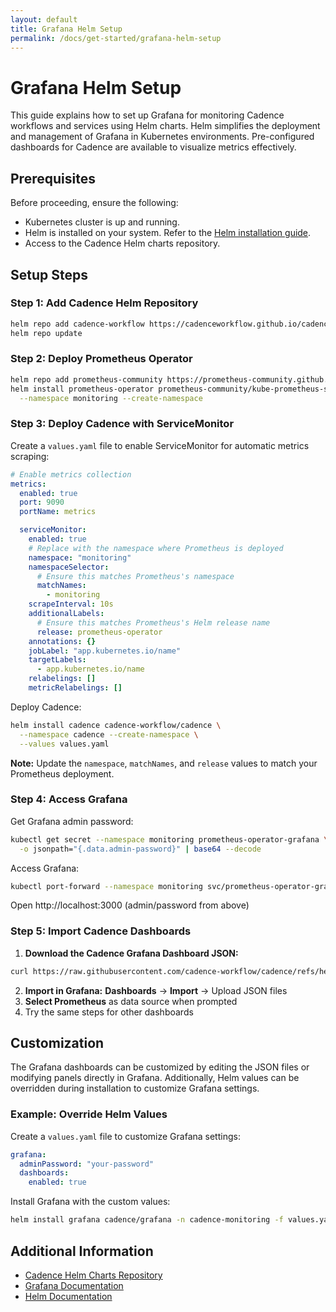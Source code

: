 ```yaml
---
layout: default
title: Grafana Helm Setup
permalink: /docs/get-started/grafana-helm-setup
---
```


# Grafana Helm Setup

This guide explains how to set up Grafana for monitoring Cadence workflows and services using Helm charts. Helm simplifies the deployment and management of Grafana in Kubernetes environments. Pre-configured dashboards for Cadence are available to visualize metrics effectively.

## Prerequisites

Before proceeding, ensure the following:

- Kubernetes cluster is up and running.
- Helm is installed on your system. Refer to the [Helm installation guide](https://helm.sh/docs/intro/install/).
- Access to the Cadence Helm charts repository.

## Setup Steps

### Step 1: Add Cadence Helm Repository

```bash
helm repo add cadence-workflow https://cadenceworkflow.github.io/cadence-charts
helm repo update
```

### Step 2: Deploy Prometheus Operator

```bash
helm repo add prometheus-community https://prometheus-community.github.io/helm-charts
helm install prometheus-operator prometheus-community/kube-prometheus-stack \
  --namespace monitoring --create-namespace
```

### Step 3: Deploy Cadence with ServiceMonitor

Create a `values.yaml` file to enable ServiceMonitor for automatic metrics scraping:

```yaml
# Enable metrics collection
metrics:
  enabled: true
  port: 9090
  portName: metrics

  serviceMonitor:
    enabled: true
    # Replace with the namespace where Prometheus is deployed
    namespace: "monitoring"
    namespaceSelector:
      # Ensure this matches Prometheus's namespace
      matchNames:
        - monitoring
    scrapeInterval: 10s
    additionalLabels:
      # Ensure this matches Prometheus's Helm release name
      release: prometheus-operator
    annotations: {}
    jobLabel: "app.kubernetes.io/name"
    targetLabels:
      - app.kubernetes.io/name
    relabelings: []
    metricRelabelings: []
```

Deploy Cadence:
```bash
helm install cadence cadence-workflow/cadence \
  --namespace cadence --create-namespace \
  --values values.yaml
```

**Note:** Update the `namespace`, `matchNames`, and `release` values to match your Prometheus deployment.

### Step 4: Access Grafana

Get Grafana admin password:
```bash
kubectl get secret --namespace monitoring prometheus-operator-grafana \
  -o jsonpath="{.data.admin-password}" | base64 --decode
```

Access Grafana:
```bash
kubectl port-forward --namespace monitoring svc/prometheus-operator-grafana 3000:80
```

Open http://localhost:3000 (admin/password from above)

### Step 5: Import Cadence Dashboards

1. **Download the Cadence Grafana Dashboard JSON:**
```bash
curl https://raw.githubusercontent.com/cadence-workflow/cadence/refs/heads/master/docker/grafana/provisioning/dashboards/cadence-server.json -o cadence-server.json
```

2. **Import in Grafana:** **Dashboards** → **Import** → Upload JSON files
3. **Select Prometheus** as data source when prompted
4. Try the same steps for other dashboards

## Customization

The Grafana dashboards can be customized by editing the JSON files or modifying panels directly in Grafana. Additionally, Helm values can be overridden during installation to customize Grafana settings.

### Example: Override Helm Values
Create a `values.yaml` file to customize Grafana settings:
```yaml
grafana:
  adminPassword: "your-password"
  dashboards:
    enabled: true
```

Install Grafana with the custom values:
```bash
helm install grafana cadence/grafana -n cadence-monitoring -f values.yaml
```

## Additional Information

- [Cadence Helm Charts Repository](https://github.com/cadence-workflow/cadence-charts)
- [Grafana Documentation](https://grafana.com/docs/)
- [Helm Documentation](https://helm.sh/docs/)

